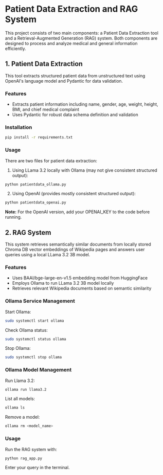 # Patient Data Extraction and RAG System

This project consists of two main components: a Patient Data Extraction tool and a Retrieval-Augmented Generation (RAG) system. Both components are designed to process and analyze medical and general information efficiently.

## 1. Patient Data Extraction

This tool extracts structured patient data from unstructured text using OpenAI's language model and Pydantic for data validation.

### Features

- Extracts patient information including name, gender, age, weight, height, BMI, and chief medical complaint
- Uses Pydantic for robust data schema definition and validation

### Installation

```bash
pip install -r requirements.txt
```

### Usage

There are two files for patient data extraction:

1. Using LLama 3.2 locally with Ollama (may not give consistent structured output):
```bash
python patientdata_ollama.py
```

2. Using OpenAI (provides mostly consistent structured output):
```bash
python patientdata_openai.py
```

**Note:** For the OpenAI version, add your OPENAI_KEY to the code before running.

## 2. RAG System

This system retrieves semantically similar documents from locally stored Chroma DB vector embeddings of Wikipedia pages and answers user queries using a local LLama 3.2 3B model.

### Features

- Uses BAAI/bge-large-en-v1.5 embedding model from HuggingFace
- Employs Ollama to run LLama 3.2 3B model locally
- Retrieves relevant Wikipedia documents based on semantic similarity

### Ollama Service Management

Start Ollama:
```bash
sudo systemctl start ollama
```

Check Ollama status:
```bash
sudo systemctl status ollama
```

Stop Ollama:
```bash
sudo systemctl stop ollama
```

### Ollama Model Management

Run Llama 3.2:
```bash
ollama run llama3.2
```

List all models:
```bash
ollama ls
```

Remove a model:
```bash
ollama rm <model_name>
```

### Usage

Run the RAG system with:

```bash
python rag_app.py
```

Enter your query in the terminal.